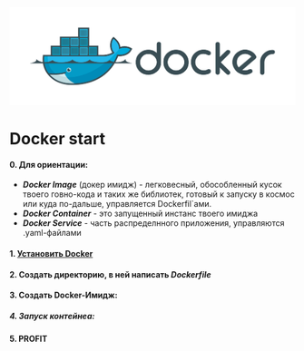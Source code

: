 ![Docker](../../img/docker.png)
# Docker start
  
#### 0. Для ориентации:
   * *__Docker Image__* (докер имидж) - легковесный, обособленный кусок твоего говно-кода и таких же библиотек, готовый к запуску в космос или куда по-дальше, управляется Dockerfil`ами.
   * *__Docker Container__* - это запущенный инстанс твоего имиджа
   * *__Docker Service__* - часть распределнного приложения, управляются .yaml-файлами

#### 1. [Установить Docker](https://docs.docker.com/install/linux/docker-ce/ubuntu/#install-docker-ce-1)

#### 2. Создать директорию, в ней написать *Dockerfile*

#### 3. Создать Docker-Имидж:

##### 4. Запуск контейнеа:

#### 5. PROFIT
